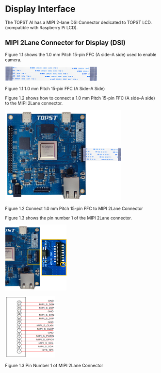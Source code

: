 ﻿# Display Interface

The TOPST AI has a MIPI 2-lane DSI Connector dedicated to TOPST LCD.
(compatible with Raspberry Pi LCD).

## MIPI 2Lane Connector for Display (DSI)

Figure 1.1 shows the 1.0 mm Pitch 15-pin FFC (A side–A side) used to
enable camera.

<img src="https://github.com/topst-development/Documentation/blob/main/TOPST-AI/Hardware/media/4. Display.image1.png"
style="width:3.15625in;height:0.49444in" />

Figure 1.1 1.0 mm Pitch 15-pin FFC (A Side–A Side)

Figure 1.2 shows how to connect a 1.0 mm Pitch 15-pin FFC (A side–A
side) to the MIPI 2Lane connector.

<img src="https://github.com/topst-development/Documentation/blob/main/TOPST-AI/Hardware/media/4. Display.image2.png"
style="width:3.99296in;height:3.11502in" />

Figure 1.2 Connect 1.0 mm Pitch 15-pin FFC to MIPI 2Lane Connector

Figure 1.3 shows the pin number 1 of the MIPI 2Lane connector.

<img src="https://github.com/topst-development/Documentation/blob/main/TOPST-AI/Hardware/media/4. Display.image3.png"
style="width:2.11458in;height:2.25515in" />

<img src="https://github.com/topst-development/Documentation/blob/main/TOPST-AI/Hardware/media/4. Display.image4.png"
style="width:1.73299in;height:2.132in" />

Figure 1.3 Pin Number 1 of MIPI 2Lane Connector

## 
